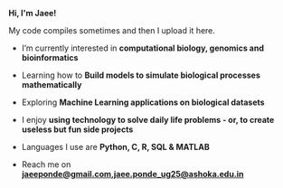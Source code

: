 **Hi, I'm Jaee!**

My code compiles sometimes and then I upload it here.

- I’m currently interested in **computational biology, genomics and bioinformatics**

- Learning how to **Build models to simulate biological processes mathematically**

- Exploring **Machine Learning applications on biological datasets**

- I enjoy **using technology to solve daily life problems - or, to create useless but fun side projects**

- Languages I use are **Python, C, R, SQL & MATLAB**

- Reach me on **jaeeponde@gmail.com,jaee.ponde_ug25@ashoka.edu.in**

<p align="left">
</p>
